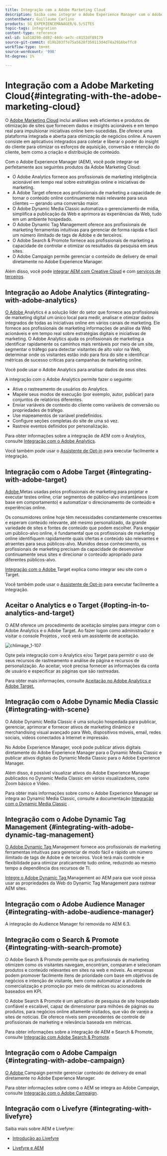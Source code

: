```yaml
---
title: Integração com a Adobe Marketing Cloud
description: Saiba como integrar o Adobe Experience Manager com o Adobe Marketing Cloud.
contentOwner: Guillaume Carlino
products: SG_EXPERIENCEMANAGER/6.5/SITES
topic-tags: integration
content-type: reference
exl-id: ba518290-dd82-44dc-ae7c-c8152df89179
source-git-commit: d19b203ffe75a5628f350113d4d74a2916beffc8
workflow-type: tm+mt
source-wordcount: '998'
ht-degree: 1%

---
```


# Integração com a Adobe Marketing Cloud{#integrating-with-the-adobe-marketing-cloud}

O [Adobe Marketing Cloud](https://www.adobe.com/solutions/digital-marketing.html) inclui análises web eficientes e produtos de otimização de sites que fornecem dados e insights acionáveis e em tempo real para impulsionar iniciativas online bem-sucedidas. Ele oferece uma plataforma integrada e aberta para otimização de negócios online. A nuvem consiste em aplicativos integrados para coletar e liberar o poder do insight do cliente para otimizar os esforços de aquisição, conversão e retenção do cliente, bem como a criação e distribuição de conteúdo.

Com o Adobe Experience Manager (AEM), você pode integrar-se perfeitamente aos seguintes produtos da Adobe Marketing Cloud:

* O Adobe Analytics fornece aos profissionais de marketing inteligência acionável em tempo real sobre estratégias online e iniciativas de marketing.
* A Adobe Target oferece aos profissionais de marketing a capacidade de tornar o conteúdo online continuamente mais relevante para seus clientes — gerando uma conversão maior.
* O Adobe Dynamic Media Classic automatiza o gerenciamento de mídia, simplifica a publicação da Web e aprimora as experiências da Web, tudo em um ambiente hospedado.
* O Adobe Dynamic Tag Management oferece aos profissionais de marketing ferramentas intuitivas para gerenciar de forma rápida e fácil um número ilimitado de tags de Adobe e de terceiros.
* O Adobe Search &amp; Promote fornece aos profissionais de marketing a capacidade de controlar e otimizar os resultados da pesquisa em seus sites.
* O Adobe Campaign permite gerenciar o conteúdo de delivery de email diretamente no Adobe Experience Manager.

Além disso, você pode [integrar AEM com Creative Cloud](/help/assets/aem-cc-integration-best-practices.md) e com [serviços de terceiros](/help/sites-administering/third-party-services.md).

## Integração ao Adobe Analytics {#integrating-with-adobe-analytics}

[O Adobe ](https://www.omniture.com/en/products/analytics/sitecatalyst) Analytics é a solução líder do setor que fornece aos profissionais de marketing digital um único local para medir, analisar e otimizar dados integrados de todas as iniciativas online em vários canais de marketing. Ele fornece aos profissionais de marketing informações de análise da Web acionáveis e em tempo real sobre estratégias digitais e iniciativas de marketing. O Adobe Analytics ajuda os profissionais de marketing a identificar rapidamente os caminhos mais rentáveis por meio de um site, segmentar o tráfego para detectar visitantes de alto valor na Web, determinar onde os visitantes estão indo para fora do site e identificar métricas de sucesso críticas para campanhas de marketing online.

Você pode usar o Adobe Analytics para analisar dados de seus sites.

A integração com o Adobe Analytics permite fazer o seguinte:

* Ative o rastreamento de usuários do Analytics.
* Mapeie seus modos de execução (por exemplo, autor, publicar) para conjuntos de relatórios diferentes.
* Enviar variáveis de contexto do cliente como variáveis de conversão ou propriedades de tráfego.
* Use mapeamentos de variável predefinidos.
* Configure seções completas do site de uma só vez.
* Rastreie eventos definidos por personalização.

Para obter informações sobre a integração de AEM com o Analytics, consulte [Integração com o Adobe Analytics](/help/sites-administering/adobeanalytics.md).

Você também pode usar o [Assistente de Opt-in](/help/sites-administering/opt-in.md) para executar facilmente a integração.

## Integração com o Adobe Target {#integrating-with-adobe-target}

[Adobe ](https://www.omniture.com/en/products/conversion/test-and-target) Metas usadas pelos profissionais de marketing para projetar e executar testes online, criar segmentos de público-alvo instantâneos (com base em comportamento) e automatizar o direcionamento de conteúdo e experiências online.

Os consumidores online hoje têm necessidades constantemente crescentes e esperam conteúdo relevante, até mesmo personalizado, da grande variedade de sites e fontes de conteúdo que podem escolher. Para engajar um público-alvo online, é fundamental que os profissionais de marketing online identifiquem rapidamente quais ofertas e conteúdo são relevantes e atraentes para seus públicos-alvo. Munidos desse conhecimento, os profissionais de marketing precisam da capacidade de desenvolver continuamente seus sites e direcionar o conteúdo apropriado para diferentes públicos-alvo.

[Integração com o Adobe ](/help/sites-administering/target.md) Target explica como integrar seu site com o Target.

Você também pode usar o [Assistente de Opt-in](/help/sites-administering/opt-in.md) para executar facilmente a integração.

## Aceitar o Analytics e o Target {#opting-in-to-analytics-and-target}

O AEM oferece um procedimento de aceitação simples para integrar com o Adobe Analytics e o Adobe Target. Ao fazer logon como administrador e visitar o console Projetos , você verá um assistente de aceitação.

![chlimage_1-107](assets/chlimage_1-107a.png)

Opte pela integração com o Analytics e/ou Target para permitir o uso de seus recursos de rastreamento e análise de página e recursos de personalização. Ao aceitar, você precisa fornecer as informações da conta de usuário e especificar as páginas que são rastreadas.

Para obter mais informações, consulte [Aceitação no Adobe Analytics e Adobe Target.](/help/sites-administering/opt-in.md)

## Integração com o Adobe Dynamic Media Classic {#integrating-with-scene}

O Adobe Dynamic Media Classic é uma solução hospedada para publicar, gerenciar, aprimorar e fornecer ativos de marketing dinâmico e merchandising visual avançado para Web, dispositivos móveis, email, redes sociais, vídeos conectados à Internet e impressão.

No Adobe Experience Manager, você pode publicar ativos digitais diretamente do Adobe Experience Manager para o Dynamic Media Classic e publicar ativos digitais do Dynamic Media Classic para o Adobe Experience Manager.

Além disso, é possível visualizar ativos do Adobe Experience Manager publicados no Dynamic Media Classic em vários visualizadores, como Zoom básico e Vídeo.

Para obter mais informações sobre como o Adobe Experience Manager se integra ao Dynamic Media Classic, consulte a documentação [Integração com o Dynamic Media Classic](/help/sites-administering/scene7.md) .

## Integração com o Adobe Dynamic Tag Management {#integrating-with-adobe-dynamic-tag-management}

[O Adobe Dynamic Tag ](https://www.adobe.com/solutions/digital-marketing/dynamic-tag-management.html) Management fornece aos profissionais de marketing ferramentas intuitivas para gerenciar de modo fácil e rápido um número ilimitado de tags de Adobe e de terceiros. Você terá mais controle e flexibilidade para otimizar praticamente tudo online, reduzindo ao mesmo tempo a dependência dos recursos de TI.

[Integre o Adobe Dynamic Tag ](/help/sites-administering/dtm.md) Management ao AEM para que você possa usar as propriedades da Web do Dynamic Tag Management para rastrear AEM sites.

## Integração com o Adobe Audience Manager {#integrating-with-adobe-audience-manager}

A integração do Audience Manager foi removida no AEM 6.3.

## Integração com o Search &amp; Promote {#integrating-with-search-promote}

O Adobe Search &amp; Promote permite que os profissionais de marketing otimizem como os visitantes navegam, encontram, comparam e selecionam produtos e conteúdo relevantes em sites na web e móveis. As empresas podem promover facilmente itens de prioridade com base em objetivos de negócios e intenção de visitante, bem como automatizar a atividade de comercialização e promoção por meio de métricas ou acionadores baseados em KPI.

O Adobe Search &amp; Promote é um aplicativo de pesquisa de site hospedado confiável e escalável, capaz de dimensionar para milhões de páginas ou produtos, para negócios online altamente visitados, que vão de varejo a sites de notícias. Ele oferece níveis sem precedentes de controle de profissionais de marketing e relevância baseada em métricas.

Para obter informações sobre a integração de AEM e Search &amp; Promote, consulte [Integração com Adobe Search &amp; Promote](/help/sites-administering/search-and-promote.md).

## Integração com o Adobe Campaign {#integrating-with-adobe-campaign}

[O Adobe ](https://www.adobe.com/solutions/campaign-management.html) Campaign permite gerenciar conteúdo de delivery de email diretamente no Adobe Experience Manager.

Para obter informações sobre como o AEM se integra ao Adobe Campaign, consulte [Integração com o Adobe Campaign](/help/sites-administering/campaignstandard.md).

## Integração com o Livefyre {#integrating-with-livefyre}

Saiba mais sobre AEM e Livefyre:

* [Introdução ao Livefyre](https://answers.livefyre.com/developers/getting-started)

* [Livefyre e AEM](https://answers.livefyre.com/product/livefyre-for-adobe-experience-manager-aem/livefyre-for-adobe-experience-manager/)
